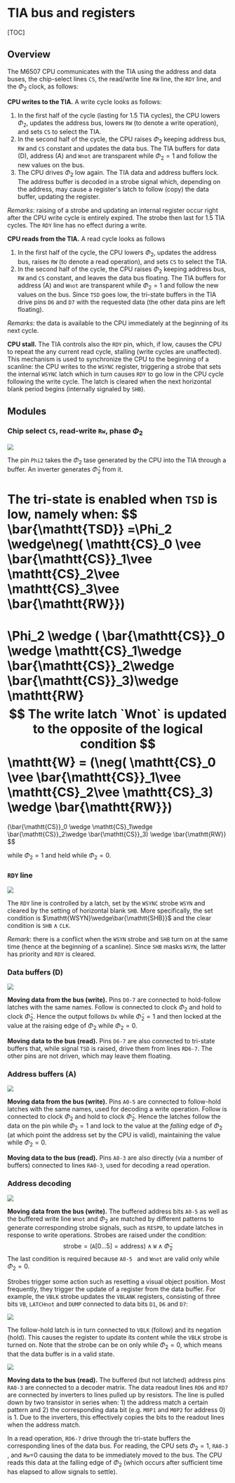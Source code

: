 # TIA bus and registers

[TOC]

## Overview

The M6507 CPU communicates with the TIA using the address and data buses, the chip-select lines `CS`, the read/write line `RW` line, the `RDY` line, and the $\Phi_2$ clock, as follows:

**CPU writes to the TIA.** A write cycle looks as follows:

1. In the first half of the cycle (lasting for 1.5 TIA cycles), the CPU lowers $\Phi_2$, updates the address bus, lowers `RW` (to denote a write operation), and sets `CS` to select the TIA.
2. In the second half of the cycle, the CPU raises $\Phi_2$ keeping address bus,  `RW` and `CS` constant and updates the data bus. The TIA buffers for data (D), address (A) and  `Wnot`  are transparent while $\Phi_2=1$ and follow the new values on the bus.
3. The CPU drives $\Phi_2$ low again. The TIA data and address buffers lock. The address buffer is decoded in a strobe signal which, depending on the address, may cause a register's latch to follow (copy) the data buffer, updating the register.

*Remarks*: raising of a strobe and updating an internal register occur right after the CPU write cycle is entirely expired. The strobe then last for 1.5 TIA cycles. The `RDY` line has no effect during a write.

**CPU reads from the TIA.** A read cycle looks as follows

1. In the first half of the cycle, the CPU lowers $\Phi_2$, updates the address bus, raises `RW`  (to denote a read operation), and sets `CS` to select the TIA. 
2. In the second half of the cycle, the CPU raises $\Phi_2$ keeping address bus,  `RW` and `CS` constant, and leaves the data bus floating. The TIA buffers for address (A) and  `Wnot`  are transparent while $\Phi_2=1$ and follow the new values on the bus. Since `TSD` goes low, the tri-state buffers in the TIA drive pins `D6` and `D7` with the requested data (the other data pins are left floating). 

*Remarks*: the data is available to the CPU immediately at the beginning of its next cycle.

**CPU stall.** The TIA controls also the `RDY` pin, which, if low, causes the CPU to repeat the any current read cycle, stalling (write cycles are unaffected). This mechanism is used to synchronize the CPU to the beginning of a scanline: the CPU writes to the `WSYNC` register, triggering a strobe that sets the internal `WSYNC` latch which in turn causes `RDY` to go low in the CPU cycle following the write cycle. The latch is cleared when the next horizontal blank period begins (internally signaled by `SHB`).

## Modules

### Chip select `CS`, read-write `Rw`, phase $\Phi_2$

<img src="Figures/Components/TIA_CS_RW.svg" style="zoom:90%"></img>

The pin `Phi2` takes the $\Phi_2$ tase generated by the CPU into the TIA through a buffer. An inverter generates $\bar\Phi_2$ from it.

The tri-state is enabled when `TSD` is low, namely when:
$$
\bar{\mathtt{TSD}} =\Phi_2 \wedge\neg(
\mathtt{CS}_0 \vee
\bar{\mathtt{CS}}_1\vee
\mathtt{CS}_2\vee
\mathtt{CS}_3\vee
\bar{\mathtt{RW}})
=
\Phi_2 \wedge (
\bar{\mathtt{CS}}_0 \wedge
\mathtt{CS}_1\wedge
\bar{\mathtt{CS}}_2\wedge
\bar{\mathtt{CS}}_3)\wedge
\mathtt{RW}
$$
The write latch `Wnot` is updated to the opposite of the logical condition
$$
\mathtt{W} = (\neg(
\mathtt{CS}_0 \vee \bar{\mathtt{CS}}_1\vee \mathtt{CS}_2\vee \mathtt{CS}_3) \wedge \bar{\mathtt{RW}}) 
= 
(\bar{\mathtt{CS}}_0 \wedge \mathtt{CS}_1\wedge \bar{\mathtt{CS}}_2\wedge \bar{\mathtt{CS}}_3) \wedge \bar{\mathtt{RW}}
$$

while $\Phi_2=1$ and held while $\Phi_2=0$.

### `RDY` line

<img src="Figures/Components/TIA_RDY.svg" style="zoom:90%"></img>

The `RDY` line is controlled by a latch, set by the `WSYNC` strobe `WSYN` and cleared by the setting of horizontal blank `SHB`. More specifically, the set condition is $\mathtt{WSYN}\wedge\bar{\mathtt{SHB}}$ and the clear condition is $\mathtt{SHB}\wedge\mathtt{CLK}$.

*Remark*: there is a conflict  when the `WSYN` strobe and `SHB` turn on at the same time (hence at the beginning of a scanline). Since `SHB` masks `WSYN`, the latter has priority and `RDY` is cleared.

### Data buffers (D)

<img src="Figures/Components/TIA_D_Buffers.svg" style="zoom:90%"></img>

**Moving data from the bus (write).** Pins `D0-7` are connected to hold-follow latches with the same names. Follow is connected to clock $\Phi_2$ and hold to clock $\bar\Phi_2$. Hence the output follows `Dx`  while $\bar\Phi_2=1$ and then locked at the value at the raising edge of $\Phi_2$ while $\Phi_2=0$.

**Moving data to the bus (read).** Pins `D6-7` are also connected to tri-state buffers that, while signal `TSD` is raised, drive them from lines `RD6-7`. The other pins are not driven, which may leave them floating.

### Address buffers (A)

<img src="Figures/Components/TIA_A_Buffers.svg" style="zoom:90%"></img>

**Moving data from the bus (write).** Pins `A0-5` are connected to follow-hold latches with the same names, used for decoding a write operation. Follow is connected to clock $\Phi_2$ and hold to clock $\bar\Phi_2$. Hence the latches follow the data on the pin while $\Phi_2=1$ and lock to the value at the *falling* edge of $\Phi_2$ (at which point the address set by the CPU is valid), maintaining the value while $\Phi_2=0$.

**Moving data to the bus (read).** Pins `A0-3` are also directly (via a number of buffers) connected to lines `RA0-3`, used for decoding a read operation.

### Address decoding

<img src="Figures/Components/TIA_Address_Decoder.svg" style="zoom:90%"></img>

**Moving data from the bus (write).** The buffered address bits `A0-5` as well as the buffered write line `Wnot` and $\Phi_2$ are matched by different patterns to generate corresponding strobe signals, such as `RESP0`, to update latches in response to write operations. Strobes are raised under the condition:
$$
\mathrm{strobe} = (\mathtt{A}[0\dots5] = \mathrm{address}) \wedge \mathtt{W} \wedge \bar\Phi_2
$$
The last condition is required because `A0-5 ` and  `Wnot` are valid only while $\Phi_2=0$.

Strobes trigger some action such as resetting a visual object position. Most frequently, they trigger the update of a register from the data buffer. For example, the `VBLK` strobe updates the `VBLANK` registers, consisting of three bits `VB`, `LATCHnot` and `DUMP` connected to data bits `D1`, `D6` and `D7`:

<img src="Figures/Components/TIA_VBLANK_Register.svg" style="zoom:90%"></img>

The follow-hold latch is in turn connected to `VBLK` (follow) and its negation (hold). This causes the register to update its content while the `VBLK` strobe is turned on. Note that the strobe can be on only while $\Phi_2=0$, which means that the data buffer is in a valid state.

<img src="Figures/Components/TIA_Address_Decoder_Read.svg" style="zoom:90%"></img>

**Moving data to the bus (read).** The buffered (but not latched) address pins `RA0-3` are connected to a decoder matrix. The data readout lines `RD6` and `RD7` are connected by inverters to lines pulled up by resistors. The line is pulled down by two transistor in series when: 1) the address match a certain pattern and 2) the corresponding data bit (e.g.  `M0P1` and `M0P2` for address 0) is 1. Due to the inverters, this effectively copies the bits to the readout lines when the address match.

In a read operation, `RD6-7` drive through the tri-state buffers the corresponding lines of the data bus. For reading, the CPU sets $\Phi_2=1$, `RA0-3` , and `Rw`=0 causing the data to be immediately moved to the bus. The CPU reads this data at the falling edge of $\Phi_2$ (which occurs after sufficient time has elapsed to allow signals to settle).
